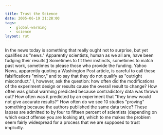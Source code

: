```yaml
---

title: Trust the Science
date: 2005-06-10 21:28:00
tags:
  -  global-warming
  -  science
layout: rut
---
```


In the news today is something that really ought not to surprise,
but yet qualifies as "news."  Apparently scientists, human as we
all are, have been fudging their results.[1] Sometimes to fit their
instincts, sometimes to match past work, sometimes to please those
who provide the funding.  Yahoo News, apparently quoting a Washington
Post article, is careful to call these falsifications "minor,"
and to say that they do not qualify as "outright misconduct."  I,
however, ask the question: how often did the modifications of the
experiment design or results cause the overall result to change?
How often was global warming predicted because contradictory data
was thrown out?  How often was it predicted by an experiment that
"they knew would not give accurate results?"  How often do we see
10 studies "proving" something because the authors published the
same data twice?  These lapses are admitted to by four to fifteen
percent of scientists (depending on which exact offense you are
looking at), which to me makes the problem seem fairly widespread
for a process that we are supposed to trust implicitly.

[1]: http://news.yahoo.com/news?tmpl=story&cid=1804&e=3&u=/washpost/many_scientists_admit_to_misconduct

